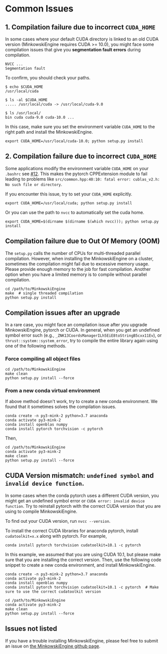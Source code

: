 # Common Issues


## 1. Compilation failure due to incorrect `CUDA_HOME`

In some cases where your default CUDA directory is linked to an old CUDA version (MinkowskiEngine requires CUDA >= 10.0), you might face some compilation issues that give you **segmentation fault errors** during compilation.

```
NVCC ...
Segmentation fault
```

To confirm, you should check your paths.

```
$ echo $CUDA_HOME
/usr/local/cuda

$ ls -al $CUDA_HOME
..... /usr/local/cuda -> /usr/local/cuda-9.0

$ ls /usr/local/
bin cuda cuda-9.0 cuda-10.0 ...
```

In this case, make sure you set the environment variable `CUDA_HOME` to the right path and install the MinkowskiEngine.

```
export CUDA_HOME=/usr/local/cuda-10.0; python setup.py install
```


## 2. Compilation failure due to incorrect `CUDA_HOME`

Some applications modify the environment variable `CUDA_HOME` on your `.bashrc` see [#12](https://github.com/StanfordVL/MinkowskiEngine/issues/12).
This makes the pytorch CPPExtension module to fail leading to problems like `src/common.hpp:40:10: fatal error: cublas_v2.h: No such file or directory`.

If you encounter this issue, try to set your `CUDA_HOME` explicitly.

```
export CUDA_HOME=/usr/local/cuda; python setup.py install
```

Or you can use the path to `nvcc` to automatically set the cuda home.

```
export CUDA_HOME=$(dirname $(dirname $(which nvcc))); python setup.py install
```


## Compilation failure due to Out Of Memory (OOM)

The `setup.py` calls the number of CPUs for multi-threaded parallel compilation. However, when installing the MinkowskiEngine on a cluster, sometimes the compilation might fail due to excessive memory usage. Please provide enough memory to the job for fast compilation. Another option when you have a limited memory is to compile without parallel compilation.

```
cd /path/to/MinkowskiEngine
make  # single threaded compilation
python setup.py install
```


## Compilation issues after an upgrade

In a rare case, you might face an compilation issue after you upgrade MinkowskiEngine, pytorch or CUDA. In general, when you get an undefined symbol error such (e.g., `_ZNK13CoordsManagerILh5EiE8toStringB5cxx11Ev`), or `thrust::system::system_error`, try to compile the entire library again using one of the following methods.

### Force compiling all object files

```
cd /path/to/MinkowskiEngine
make clean
python setup.py install --force
```


### From a new conda virtual environment

If above method doesn't work, try to create a new conda environment. We found that it sometimes solves the compilation issues.

```
conda create -n py3-mink-2 python=3.7 anaconda
conda activate py3-mink-2
conda install openblas numpy
conda install pytorch torchvision -c pytorch
```

Then,

```
cd /path/to/MinkowskiEngine
conda activate py3-mink-2
make clean
python setup.py install --force
```


## CUDA Version mismatch: `undefined symbol` and `invalid device function`.

In some cases when the conda pytorch uses a different CUDA version, you might get an undefined symbol error or `CUDA error: invalid device function`.
Try to reinstall pytorch with the correct CUDA version that you are using to compile MinkowskiEngine.

To find out your CUDA version, run `nvcc --version`.

To install the correct CUDA libraries for anaconda pytorch, install `cudatoolkit=x.x` along with pytorch. For example,

```
conda install pytorch torchvision cudatoolkit=10.1 -c pytorch
```

In this example, we assumed that you are using CUDA 10.1, but please make sure that you are installing the correct version. Then, use the following code snippet to create a new conda environment, and install MinkowskiEngine.

```
conda create -n py3-mink-2 python=3.7 anaconda
conda activate py3-mink-2
conda install openblas numpy
conda install pytorch torchvision cudatoolkit=10.1 -c pytorch  # Make sure to use the correct cudatoolkit version

cd /path/to/MinkowskiEngine
conda activate py3-mink-2
make clean
python setup.py install --force
```


## Issues not listed

If you have a trouble installing MinkowskiEngine, please feel free to submit an issue on [the MinkowskiEngine github page](https://github.com/StanfordVL/MinkowskiEngine/issues).
